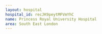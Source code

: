```yaml
---
layout: hospital
hospital_id: recJK9peytMFVmYhC
name: Princess Royal University Hospital
area: South East London
---
```

